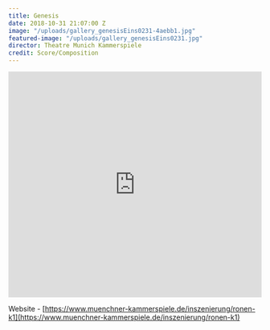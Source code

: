 ```yaml
---
title: Genesis
date: 2018-10-31 21:07:00 Z
image: "/uploads/gallery_genesisEins0231-4aebb1.jpg"
featured-image: "/uploads/gallery_genesisEins0231.jpg"
director: Theatre Munich Kammerspiele
credit: Score/Composition
---
```


<iframe width="100%" height="450" scrolling="no" frameborder="no" allow="autoplay" src="https://w.soundcloud.com/player/?url=https%3A//api.soundcloud.com/playlists/635086758&color=%23ff5500&auto_play=false&hide_related=false&show_comments=true&show_user=true&show_reposts=false&show_teaser=true"></iframe>

Website - [https://www.muenchner-kammerspiele.de/inszenierung/ronen-k1](https://www.muenchner-kammerspiele.de/inszenierung/ronen-k1)